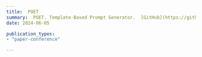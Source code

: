 ```yaml
---
title:  POET
summary:  POET. Template-Based Prompt Generator.  [GitHub](https://github.com/Trust4AI/POET) # SHORT DESCRIPTION
date: 2024-06-05

publication_types: 
- "paper-conference"

---
```



